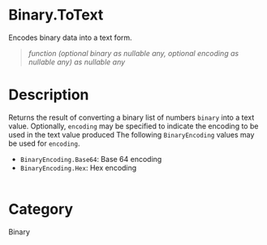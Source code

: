 ﻿# Binary.ToText
Encodes binary data into a text form.
> _function (optional binary as nullable any, optional encoding as nullable any) as nullable any_
# Description 
Returns the result of converting a binary list of numbers <code>binary</code> into a text value. Optionally, <code>encoding</code> may be specified to indicate the encoding to be used in the text value produced
      The following <code>BinaryEncoding</code> values may be used for <code>encoding</code>.
      <ul>
        <li><code>BinaryEncoding.Base64</code>: Base 64 encoding</li>
        <li><code>BinaryEncoding.Hex</code>: Hex encoding</li>        
      </ul>
# Category 
Binary
